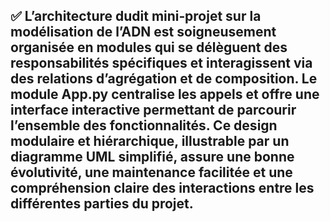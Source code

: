 
## ✅ L’architecture dudit mini‑projet sur la modélisation de l’ADN est soigneusement organisée en modules qui se délèguent des responsabilités spécifiques et interagissent via des relations d’agrégation et de composition. Le module App.py centralise les appels et offre une interface interactive permettant de parcourir l’ensemble des fonctionnalités. Ce design modulaire et hiérarchique, illustrable par un diagramme UML simplifié, assure une bonne évolutivité, une maintenance facilitée et une compréhension claire des interactions entre les différentes parties du projet.
